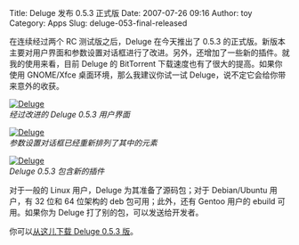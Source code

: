 Title: Deluge 发布 0.5.3 正式版
Date: 2007-07-26 09:16
Author: toy
Category: Apps
Slug: deluge-053-final-released

在连续经过两个 RC 测试版之后，Deluge 在今天推出了 0.5.3
的正式版。新版本主要对用户界面和参数设置对话框进行了改进。另外，还增加了一些新的插件。就我的使用来看，目前
Deluge 的 BitTorrent 下载速度也有了很大的提高。如果你使用 GNOME/Xfce
桌面环境，那么我建议你试一试 Deluge，说不定它会给你带来意外的收获。

[![Deluge](http://i.linuxtoy.org/i/2007/07/deluge05301_s.jpg)](http://i.linuxtoy.org/i/2007/07/deluge05301.jpg)  
*经过改进的 Deluge 0.5.3 用户界面*

[![Deluge](http://i.linuxtoy.org/i/2007/07/deluge05302_s.jpg)](http://i.linuxtoy.org/i/2007/07/deluge05302.jpg)  
*参数设置对话框已经重新排列了其中的元素*

[![Deluge](http://i.linuxtoy.org/i/2007/07/deluge05303_s.jpg)](http://i.linuxtoy.org/i/2007/07/deluge05303.jpg)  
*Deluge 0.5.3 包含新的插件*

对于一般的 Linux 用户，Deluge 为其准备了源码包；对于 Debian/Ubuntu
用户，有 32 位和 64 位架构的 deb 包可用；此外，还有 Gentoo 用户的 ebuild
可用。如果你为 Deluge 打了别的包，可以发送给开发者。

你可以[从这儿下载 Deluge 0.5.3
版](http://deluge-torrent.org/downloads)。

